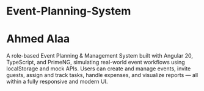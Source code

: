 # Event-Planning-System
# Ahmed Alaa
A role-based Event Planning &amp; Management System built with Angular 20, TypeScript, and PrimeNG, simulating real-world event workflows using localStorage and mock APIs. Users can create and manage events, invite guests, assign and track tasks, handle expenses, and visualize reports — all within a fully responsive and modern UI.
